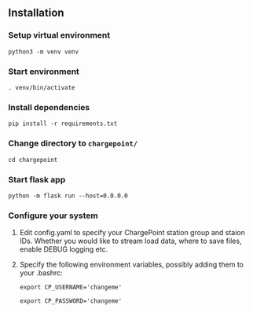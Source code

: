 ## Installation

### Setup virtual environment

```python3 -m venv venv```

### Start environment

```. venv/bin/activate```

### Install dependencies

```pip install -r requirements.txt```

### Change directory to `chargepoint/`

```cd chargepoint```

### Start flask app

```python -m flask run --host=0.0.0.0```

### Configure your system

1) Edit config.yaml to specify your ChargePoint station group and staion IDs. Whether you would like to stream load data, where to save files, enable DEBUG logging etc.

2) Specify the following environment variables, possibly adding  them to your .bashrc:

    ```export CP_USERNAME='changeme'```

    ```export CP_PASSWORD='changeme'```

